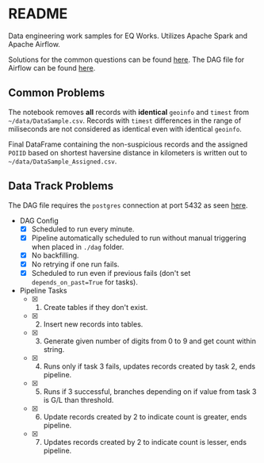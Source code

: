 # README

Data engineering work samples for EQ Works. Utilizes Apache Spark and Apache Airflow. 

Solutions for the common questions can be found [here](https://github.com/wemoveon2/data_eng_work_sample/blob/main/common_problems.ipynb).
The DAG file for Airflow can be found [here](https://github.com/wemoveon2/data_eng_work_sample/blob/main/dag_candidate_final.py).

## Common Problems

The notebook removes **all** records with **identical** `geoinfo` and `timest` from `~/data/DataSample.csv`. Records with `timest` differences in the range of miliseconds are not considered as identical even with identical `geoinfo`. 

Final DataFrame containing the non-suspicious records and the assigned `POIID` based on shortest haversine distance in kilometers is written out to `~/data/DataSample_Assigned.csv`.

## Data Track Problems

The DAG file requires the `postgres` connection at port 5432 as seen [here](https://github.com/wemoveon2/data_eng_work_sample/blob/main/ws-data-pipeline/docker-compose.yml). 

- DAG Config
	- [x] Scheduled to run every minute.
	- [x] Pipeline automatically scheduled to run without manual triggering when placed in `./dag` folder.
	- [x] No backfilling.
	- [x] No retrying if one run fails.
	- [x] Scheduled to run even if previous fails (don't set `depends_on_past=True` for tasks).
- Pipeline Tasks
	- [x] 1. Create tables if they don't exist.
	- [x] 2. Insert new records into tables.
	- [x] 3. Generate given number of digits from 0 to 9 and get count within string.
	- [x] 4. Runs only if task 3 fails, updates records created by task 2, ends pipeline.
	- [x] 5. Runs if 3 successful, branches depending on if value from task 3 is G/L than threshold.
	- [x] 6. Update records created by 2 to indicate count is greater, ends pipeline.
	- [x] 7. Updates records created by 2 to indicate count is lesser, ends pipeline.